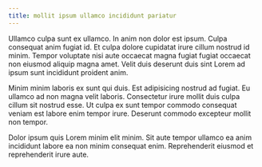 ```yaml
---
title: mollit ipsum ullamco incididunt pariatur
---
```


Ullamco culpa sunt ex ullamco. In anim non dolor est ipsum. Culpa consequat anim fugiat id. Et culpa dolore cupidatat irure cillum nostrud id minim. Tempor voluptate nisi aute occaecat magna fugiat fugiat occaecat non eiusmod aliquip magna amet. Velit duis deserunt duis sint Lorem ad ipsum sunt incididunt proident anim.

Minim minim laboris ex sunt qui duis. Est adipisicing nostrud ad fugiat. Eu ullamco ad non magna velit laboris. Consectetur irure mollit duis culpa cillum sit nostrud esse. Ut culpa ex sunt tempor commodo consequat veniam est labore enim tempor irure. Deserunt commodo excepteur mollit non tempor.

Dolor ipsum quis Lorem minim elit minim. Sit aute tempor ullamco ea anim incididunt labore ea non minim consequat enim. Reprehenderit eiusmod et reprehenderit irure aute.